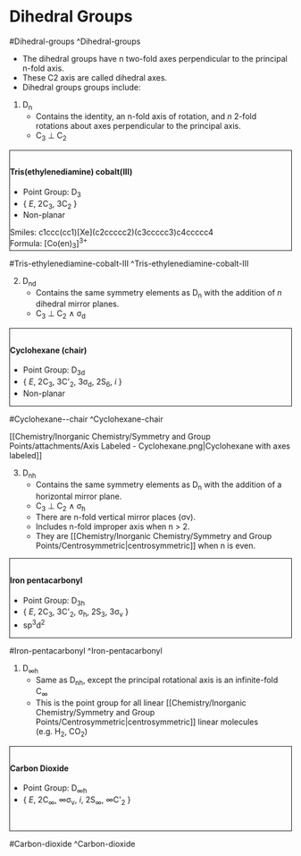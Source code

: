# Dihedral Groups
#Dihedral-groups
 ^Dihedral-groups
 
- The dihedral groups have n two-fold axes perpendicular to the principal n-fold axis. 
- These C2 axis are called dihedral axes. 
- Dihedral groups groups include:

1. D<sub>n</sub>
	- Contains the identity, an n-fold axis of rotation, and *n* 2-fold rotations about axes perpendicular to the principal axis.
	- C<sub>3</sub> ⊥ C<sub>2</sub>

<div style="display: table; border: 1px solid; width: 100%;">
	<div style="display: table-row;">
		<div style="display: table-cell; vertical-align: center; background-color: white;">
			<img src="/Chemistry/Inorganic Chemistry/Symmetry and Group Points/attachments/Tris(ethylenediamine)cobalt(III).png" width=270 />			
		</div>
		<div style="display: table-cell; vertical-align: top; padding-top: 10px; width: 100%;">
			<h4 class="padding-left">Tris(ethylenediamine) cobalt(III)</h4>
			<ul>
				<li />Point Group: D<sub>3</sub>
				<li />{ <i>E</i>, 2C<sub>3</sub>, 3C<sub>2</sub> }
				<li />Non-planar
			</ul>	
			<div class="padding">
				Smiles: c1ccc(cc1)[Xe](c2ccccc2)(c3ccccc3)c4ccccc4 <br />
				Formula: [Co(en)<sub>3</sub>]<sup>3+</sup>
			</div>
		</div>
	</div>
</div>

#Tris-ethylenediamine-cobalt-III
 ^Tris-ethylenediamine-cobalt-III



2. D<sub>nd</sub>
	- Contains the same symmetry elements as D<sub>n</sub> with the addition of *n* dihedral mirror planes.
	- C<sub>3</sub> ⊥ C<sub>2</sub> ∧ σ<sub>d</sub>
	  
<div style="display: table; border: 1px solid; width: 100%;">
	<div style="display: table-row;">
		<div style="display: table-cell; background-color: white;">
			<!-- first column-->
				<img src="/Chemistry/Inorganic Chemistry/Symmetry and Group Points/attachments/Cyclohexane-chair-conformation.png" width=270 />
		</div>
		<div style="width: 100%; display: table-cell; text-align: left; vertical-align: top; padding-top: 10px;">
			<h4 class="padding-left">Cyclohexane (chair)</h4>			
			<ul>
				<li />Point Group: D<sub>3d</sub>
				<li />{ 
					<i>E</i>, 
					2C<sub>3</sub>, 
					3C'<sub>2</sub>, 
					3σ<sub>d</sub>, 
					2S<sub>6</sub>, 
					<i>i</i> 
					}
				<li />Non-planar
			</ul>
		</div>
	</div>
</div>

#Cyclohexane--chair
 ^Cyclohexane-chair
 
[[Chemistry/Inorganic Chemistry/Symmetry and Group Points/attachments/Axis Labeled - Cyclohexane.png|Cyclohexane with axes labeled]]

3. D<sub>nh</sub>
	- Contains the same symmetry elements as D<sub>n</sub> with the addition of a horizontal mirror plane.
	- C<sub>3</sub> ⊥ C<sub>2</sub> ∧ σ<sub>h</sub>
	- There are n-fold vertical mirror places (σv).
	- Includes n-fold improper axis when n > 2.
	- They are [[Chemistry/Inorganic Chemistry/Symmetry and Group Points/Centrosymmetric|centrosymmetric]] when n is even.


<div style="display: table; border: 1px solid; width: 100%;">
	<div style="display: table-row;">
		<div style="display: table-cell; background-color: white;">
			<!-- Molecule Structure-->
				<img src="/Chemistry/Inorganic Chemistry/Symmetry and Group Points/attachments/Iron pentacarbonyl.png" width=270 />
		</div>
		<div style="width: 100%; display: table-cell; text-align: left; vertical-align: top; padding-top: 10px;">
			<h4 class="padding-left">Iron pentacarbonyl</h4>			
			<ul>
				<li />Point Group: D<sub>3h</sub>
				<li /> {
					<i>E</i>,	
					2C<sub>3</sub>,	
					3C'<sub>2</sub>,	
					σ<sub>h</sub>,	
					2S<sub>3</sub>,	
					3σ<sub>v</sub>
				}
				<li />sp<sup>3</sup>d<sup>2</sup>
			</ul>
		</div>
	</div>
</div>

#Iron-pentacarbonyl 
^Iron-pentacarbonyl

1. D<sub>∞h</sub>
	- Same as D<sub>nh</sub>, except the principal rotational axis is an infinite-fold C<sub>∞</sub>
	- This is the point group for all linear [[Chemistry/Inorganic Chemistry/Symmetry and Group Points/Centrosymmetric|centrosymmetric]] linear molecules (e.g. H<sub>2</sub>, CO<sub>2</sub>)

<div style="display: table; border: 1px solid; width: 100%;">
	<div style="display: table-row;">
		<div style="display: table-cell; background-color: white; height: 150px; vertical-align: middle;">
			<!-- Molecule Structure-->
				<img src="/Chemistry/Inorganic Chemistry/Symmetry and Group Points/attachments/CO2.png" width=270 />
		</div>
		<div style="width: 100%; display: table-cell; text-align: left; vertical-align: top; padding-top: 10px;">
			<h4 class="padding-left">Carbon Dioxide</h4>			
			<ul>
				<li />Point Group: D<sub>∞h</sub>
				<li /> {
					<i>E</i>, 
					2C<sub>∞</sub>, 
					∞σ<sub>v</sub>, 
					<i>i</i>,
					2S<sub>∞</sub>,
					∞C'<sub>2</sub>
				}
			</ul>
		</div>
	</div>
</div>

#Carbon-dioxide
 ^Carbon-dioxide
